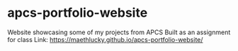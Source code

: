 # apcs-portfolio-website
Website showcasing some of my projects from APCS
Built as an assignment for class
Link: https://maethlucky.github.io/apcs-portfolio-website/
